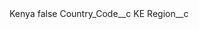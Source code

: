 <?xml version="1.0" encoding="UTF-8"?>
<CustomMetadata xmlns="http://soap.sforce.com/2006/04/metadata" xmlns:xsi="http://www.w3.org/2001/XMLSchema-instance" xmlns:xsd="http://www.w3.org/2001/XMLSchema">
    <label>Kenya</label>
    <protected>false</protected>
    <values>
        <field>Country_Code__c</field>
        <value xsi:type="xsd:string">KE</value>
    </values>
    <values>
        <field>Region__c</field>
        <value xsi:nil="true"/>
    </values>
</CustomMetadata>
